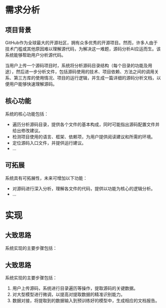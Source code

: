 # 需求分析

## 项目背景

GitHub作为全球最大的开源社区，拥有众多优秀的开源项目。然而，许多人由于技术门槛或其他原因难以理解源代码，为解决这一难题，源码分析AI应运而生。该系统能够帮助用户分析源代码。

当用户上传一个源码项目时，系统将分析源码目录结构（每个目录的功能及用途），然后进一步分析文件，包括源码使用的技术、项目依赖、方法之间的调用关系、第三方库的使用情况、项目的运行逻辑，并生成一篇详细的源码分析文档，以便用户能够快速理解源码。

## 核心功能

系统的核心功能包括：

- 遍历分析源码目录，提供各个文件的基本构成，同时可能指出源码配置文件并给出修改建议。
- 检测项目使用的语言、框架、依赖项，为用户提供阅读建议和所需的环境。
- 定位源码入口文件，并提供运行建议。
- ...

## 可拓展

系统具有可拓展性，未来可增加以下功能：

- 对源码进行深入分析，理解各文件的代码，提供以功能为核心的逻辑分析。
- ...

# 实现

## 大致思路

系统实现的主要步骤包括：

## 大致思路

系统实现的主要步骤包括：

1. 用户上传源码，系统进行目录遍历等操作，提取源码的关键数据。
2. 对大型模型进行微调，以提高对提取数据的精准识别能力。
3. 数据对接，将提取到的数据输入到预训练好的模型中，生成相应的文档报告。